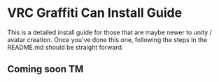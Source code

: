 
# VRC Graffiti Can Install Guide

This is a detailed install guide for those that are maybe newer to unity / avatar creation.
Once you've done this one, following the steps in the README.md should be straight forward.


## Coming soon TM